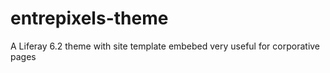 # entrepixels-theme
A  Liferay 6.2 theme with site template embebed very useful for corporative pages
